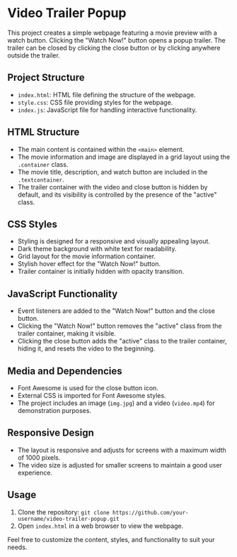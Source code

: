 # Video Trailer Popup

This project creates a simple webpage featuring a movie preview with a watch button. Clicking the "Watch Now!" button opens a popup trailer. The trailer can be closed by clicking the close button or by clicking anywhere outside the trailer.

## Project Structure

- `index.html`: HTML file defining the structure of the webpage.
- `style.css`: CSS file providing styles for the webpage.
- `index.js`: JavaScript file for handling interactive functionality.

## HTML Structure

- The main content is contained within the `<main>` element.
- The movie information and image are displayed in a grid layout using the `.container` class.
- The movie title, description, and watch button are included in the `.textcontainer`.
- The trailer container with the video and close button is hidden by default, and its visibility is controlled by the presence of the "active" class.

## CSS Styles

- Styling is designed for a responsive and visually appealing layout.
- Dark theme background with white text for readability.
- Grid layout for the movie information container.
- Stylish hover effect for the "Watch Now!" button.
- Trailer container is initially hidden with opacity transition.

## JavaScript Functionality

- Event listeners are added to the "Watch Now!" button and the close button.
- Clicking the "Watch Now!" button removes the "active" class from the trailer container, making it visible.
- Clicking the close button adds the "active" class to the trailer container, hiding it, and resets the video to the beginning.

## Media and Dependencies

- Font Awesome is used for the close button icon.
- External CSS is imported for Font Awesome styles.
- The project includes an image (`img.jpg`) and a video (`video.mp4`) for demonstration purposes.

## Responsive Design

- The layout is responsive and adjusts for screens with a maximum width of 1000 pixels.
- The video size is adjusted for smaller screens to maintain a good user experience.

## Usage

1. Clone the repository: `git clone https://github.com/your-username/video-trailer-popup.git`
2. Open `index.html` in a web browser to view the webpage.

Feel free to customize the content, styles, and functionality to suit your needs.
